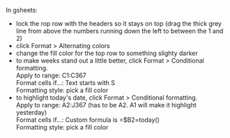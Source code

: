 In gsheets:
* lock the rop row with the headers so it stays on top (drag the thick grey line from above the numbers running down the left to between the 1 and 2)  
* click Format > Alternating colors  
* change the fill color for the top row to something slighty darker  
* to make weeks stand out a little better, click Format > Conditional formatting.  
    Apply to range: C1:C367  
    Format cells if...: Text starts with   S  
    Formatting style: pick a fill color  
* to highlight today's date, click Format > Conditional formatting.  
    Apply to range: A2:J367 (has to be A2. A1 will make it highlight yesterday)  
    Format cells if...: Custom formula is   =$B2=today()  
    Formatting style: pick a fill color  
